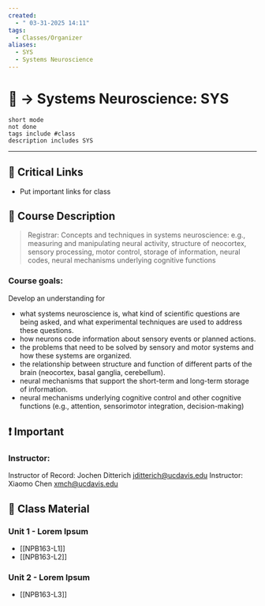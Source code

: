 ```yaml
---
created:
  - " 03-31-2025 14:11"
tags:
  - Classes/Organizer
aliases:
  - SYS
  - Systems Neuroscience
---
```


# 📗 -> Systems Neuroscience: SYS
```tasks
short mode
not done
tags include #class
description includes SYS
```
---
## 🔗 Critical Links
- Put important links for class

## 🔶 Course Description
> Registrar:
> Concepts and techniques in systems neuroscience: e.g., measuring and manipulating neural activity, structure of neocortex, sensory processing, motor control, storage of information, neural codes, neural mechanisms underlying cognitive functions


### Course goals:
Develop an understanding for
- what systems neuroscience is, what kind of scientific questions are being asked, and what experimental techniques are used to address these questions.
- how neurons code information about sensory events or planned actions.
- the problems that need to be solved by sensory and motor systems and how these systems are organized.
- the relationship between structure and function of different parts of the brain (neocortex, basal ganglia, cerebellum).
- neural mechanisms that support the short-term and long-term storage of information.
- neural mechanisms underlying cognitive control and other cognitive functions (e.g., attention, sensorimotor integration, decision-making)


## ❗ Important
### Instructor: 
Instructor of Record: Jochen Ditterich jditterich@ucdavis.edu
Instructor: Xiaomo Chen xmch@ucdavis.edu


## 📄 Class Material
### Unit 1 - Lorem Ipsum
- [[NPB163-L1]]
- [[NPB163-L2]]


### Unit 2 - Lorem Ipsum
- [[NPB163-L3]]




